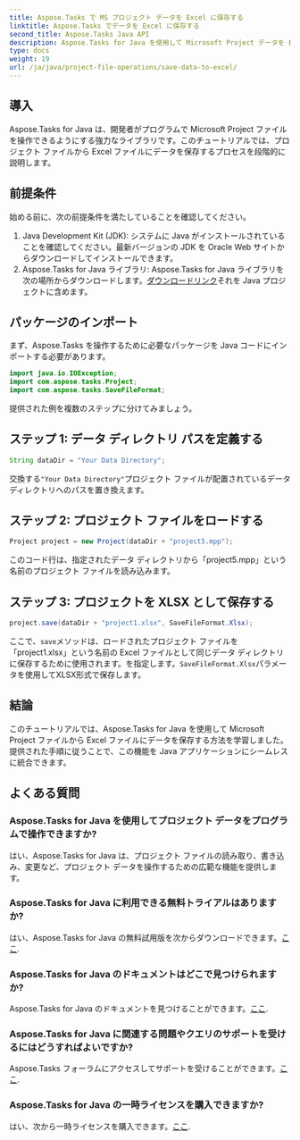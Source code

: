 ```yaml
---
title: Aspose.Tasks で MS プロジェクト データを Excel に保存する
linktitle: Aspose.Tasks でデータを Excel に保存する
second_title: Aspose.Tasks Java API
description: Aspose.Tasks for Java を使用して Microsoft Project データを Excel ファイルに保存する方法を学びます。 Java 開発者にとって簡単な統合。
type: docs
weight: 19
url: /ja/java/project-file-operations/save-data-to-excel/
---
```

## 導入
Aspose.Tasks for Java は、開発者がプログラムで Microsoft Project ファイルを操作できるようにする強力なライブラリです。このチュートリアルでは、プロジェクト ファイルから Excel ファイルにデータを保存するプロセスを段階的に説明します。
## 前提条件
始める前に、次の前提条件を満たしていることを確認してください。
1. Java Development Kit (JDK): システムに Java がインストールされていることを確認してください。最新バージョンの JDK を Oracle Web サイトからダウンロードしてインストールできます。
2.  Aspose.Tasks for Java ライブラリ: Aspose.Tasks for Java ライブラリを次の場所からダウンロードします。[ダウンロードリンク](https://releases.aspose.com/tasks/java/)それを Java プロジェクトに含めます。

## パッケージのインポート
まず、Aspose.Tasks を操作するために必要なパッケージを Java コードにインポートする必要があります。
```java
import java.io.IOException;
import com.aspose.tasks.Project;
import com.aspose.tasks.SaveFileFormat;
```

提供された例を複数のステップに分けてみましょう。
## ステップ 1: データ ディレクトリ パスを定義する
```java
String dataDir = "Your Data Directory";
```
交換する`"Your Data Directory"`プロジェクト ファイルが配置されているデータ ディレクトリへのパスを置き換えます。
## ステップ 2: プロジェクト ファイルをロードする
```java
Project project = new Project(dataDir + "project5.mpp");
```
このコード行は、指定されたデータ ディレクトリから「project5.mpp」という名前のプロジェクト ファイルを読み込みます。
## ステップ 3: プロジェクトを XLSX として保存する
```java
project.save(dataDir + "project1.xlsx", SaveFileFormat.Xlsx);
```
ここで、`save`メソッドは、ロードされたプロジェクト ファイルを「project1.xlsx」という名前の Excel ファイルとして同じデータ ディレクトリに保存するために使用されます。を指定します。`SaveFileFormat.Xlsx`パラメータを使用してXLSX形式で保存します。

## 結論
このチュートリアルでは、Aspose.Tasks for Java を使用して Microsoft Project ファイルから Excel ファイルにデータを保存する方法を学習しました。提供された手順に従うことで、この機能を Java アプリケーションにシームレスに統合できます。
## よくある質問
### Aspose.Tasks for Java を使用してプロジェクト データをプログラムで操作できますか?
はい、Aspose.Tasks for Java は、プロジェクト ファイルの読み取り、書き込み、変更など、プロジェクト データを操作するための広範な機能を提供します。
### Aspose.Tasks for Java に利用できる無料トライアルはありますか?
はい、Aspose.Tasks for Java の無料試用版を次からダウンロードできます。[ここ](https://releases.aspose.com/).
### Aspose.Tasks for Java のドキュメントはどこで見つけられますか?
Aspose.Tasks for Java のドキュメントを見つけることができます。[ここ](https://reference.aspose.com/tasks/java/).
### Aspose.Tasks for Java に関連する問題やクエリのサポートを受けるにはどうすればよいですか?
 Aspose.Tasks フォーラムにアクセスしてサポートを受けることができます。[ここ](https://forum.aspose.com/c/tasks/15).
### Aspose.Tasks for Java の一時ライセンスを購入できますか?
はい、次から一時ライセンスを購入できます。[ここ](https://purchase.aspose.com/temporary-license/).